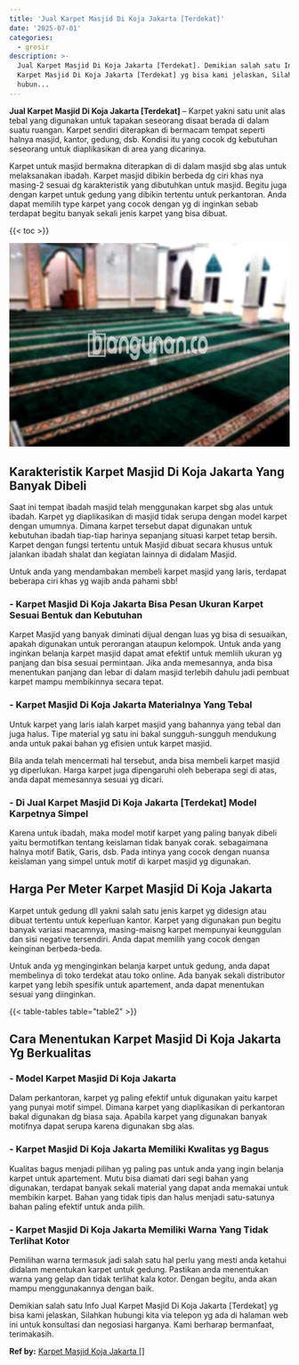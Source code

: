 ```yaml
---
title: 'Jual Karpet Masjid Di Koja Jakarta [Terdekat]'
date: '2025-07-01'
categories:
  - grosir
description: >-
  Jual Karpet Masjid Di Koja Jakarta [Terdekat]. Demikian salah satu Info Jual
  Karpet Masjid Di Koja Jakarta [Terdekat] yg bisa kami jelaskan, Silahkan
  hubun...
---
```


**Jual Karpet Masjid Di Koja Jakarta \[Terdekat\]** – Karpet yakni satu unit alas tebal yang digunakan untuk tapakan seseorang disaat berada di dalam suatu ruangan. Karpet sendiri diterapkan di bermacam tempat seperti halnya masjid, kantor, gedung, dsb. Kondisi itu yang cocok dg kebutuhan seseorang untuk diaplikasikan di area yang dicarinya.

Karpet untuk masjid bermakna diterapkan di di dalam masjid sbg alas untuk melaksanakan ibadah. Karpet masjid dibikin berbeda dg ciri khas nya masing-2 sesuai dg karakteristik yang dibutuhkan untuk masjid. Begitu juga dengan karpet untuk gedung yang dibikin tertentu untuk perkantoran. Anda dapat memilih type karpet yang cocok dengan yg di inginkan sebab terdapat begitu banyak sekali jenis karpet yang bisa dibuat.

{{< toc >}}

![Jual Karpet Masjid Di Koja Jakarta [Terdekat]](/images/grosir-karpet-murah-40.png)

## Karakteristik Karpet Masjid Di Koja Jakarta Yang Banyak Dibeli

Saat ini tempat ibadah masjid telah menggunakan karpet sbg alas untuk ibadah. Karpet yg diaplikasikan di masjid tidak serupa dengan model karpet dengan umumnya. Dimana karpet tersebut dapat digunakan untuk kebutuhan ibadah tiap-tiap harinya sepanjang situasi karpet tetap bersih. Karpet dengan fungsi tertentu untuk Masjid dibuat secara khusus untuk jalankan ibadah shalat dan kegiatan lainnya di didalam Masjid.

Untuk anda yang mendambakan membeli karpet masjid yang laris, terdapat beberapa ciri khas yg wajib anda pahami sbb!

### \- Karpet Masjid Di Koja Jakarta Bisa Pesan Ukuran Karpet Sesuai Bentuk dan Kebutuhan

Karpet Masjid yang banyak diminati dijual dengan luas yg bisa di sesuaikan, apakah digunakan untuk perorangan ataupun kelompok. Untuk anda yang inginkan belanja karpet masjid dapat amat efektif untuk memliih ukuran yg panjang dan bisa sesuai permintaan. Jika anda memesannya, anda bisa menentukan panjang dan lebar di dalam masjid terlebih dahulu jadi pembuat karpet mampu membikinnya secara tepat.

### \- Karpet Masjid Di Koja Jakarta Materialnya Yang Tebal

Untuk karpet yang laris ialah karpet masjid yang bahannya yang tebal dan juga halus. Tipe material yg satu ini bakal sungguh-sungguh mendukung anda untuk pakai bahan yg efisien untuk karpet masjid.

Bila anda telah mencermati hal tersebut, anda bisa membeli karpet masjid yg diperlukan. Harga karpet juga dipengaruhi oleh beberapa segi di atas, anda dapat memesannya sesuai yg dicari.

### \- Di Jual Karpet Masjid Di Koja Jakarta \[Terdekat\] Model Karpetnya Simpel

Karena untuk ibadah, maka model motif karpet yang paling banyak dibeli yaitu bermotifkan tentang keislaman tidak banyak corak. sebagaimana halnya motif Batik, Garis, dsb. Pada intinya yang cocok dengan nuansa keislaman yang simpel untuk motif di karpet masjid yg digunakan.

## Harga Per Meter Karpet Masjid Di Koja Jakarta

Karpet untuk gedung dll yakni salah satu jenis karpet yg didesign atau dibuat tertentu untuk keperluan kantor. Karpet yang digunakan pun begitu banyak variasi macamnya, masing-maisng karpet mempunyai keunggulan dan sisi negative tersendiri. Anda dapat memilih yang cocok dengan keinginan berbeda-beda.

Untuk anda yg menginginkan belanja karpet untuk gedung, anda dapat membelinya di toko terdekat atau toko online. Ada banyak sekali distributor karpet yang lebih spesifik untuk apartement, anda dapat menentukan sesuai yang diinginkan.

{{< table-tables table="table2" >}}

## Cara Menentukan Karpet Masjid Di Koja Jakarta Yg Berkualitas

### \- Model Karpet Masjid Di Koja Jakarta

Dalam perkantoran, karpet yg paling efektif untuk digunakan yaitu karpet yang punyai motif simpel. Dimana karpet yang diaplikasikan di perkantoran bakal digunakan dg biasa saja. Apabila karpet yang digunakan banyak motifnya dapat serupa karena digunakan sbg alas.

### \- Karpet Masjid Di Koja Jakarta Memiliki Kwalitas yg Bagus

Kualitas bagus menjadi pilihan yg paling pas untuk anda yang ingin belanja karpet untuk apartement. Mutu bisa diamati dari segi bahan yang digunakan, terdapat banyak sekali material yang dapat anda memakai untuk membikin karpet. Bahan yang tidak tipis dan halus menjadi satu-satunya bahan paling efektif untuk anda pilih.

### \- Karpet Masjid Di Koja Jakarta Memiliki Warna Yang Tidak Terlihat Kotor

Pemilihan warna termasuk jadi salah satu hal perlu yang mesti anda ketahui didalam menentukan karpet untuk gedung. Pastikan anda menentukan warna yang gelap dan tidak terlihat kala kotor. Dengan begitu, anda akan mampu menggunakannya dengan baik.

Demikian salah satu Info Jual Karpet Masjid Di Koja Jakarta \[Terdekat\] yg bisa kami jelaskan, Silahkan hubungi kita via telepon yg ada di halaman web ini untuk konsultasi dan negosiasi harganya. Kami berharap bermanfaat, terimakasih.

**Ref by:**  [Karpet Masjid Koja Jakarta []](https://id.wikipedia.org/wiki/Karpet)
